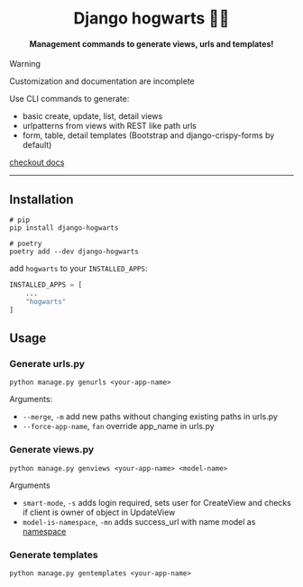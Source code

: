 <h1 align="center">Django hogwarts 🧙‍♂️</h1>
<h4 align="center">Management commands to generate views, urls and templates!</h4>

> [!WARNING]
> Customization and documentation are incomplete 

Use CLI commands to generate:
- basic create, update, list, detail views
- urlpatterns from views with REST like path urls
- form, table, detail templates (Bootstrap and django-crispy-forms by default)

[checkout docs](https://django-hogwarts.vercel.app/)

---

## Installation
```shell
# pip
pip install django-hogwarts

# poetry
poetry add --dev django-hogwarts
```

add `hogwarts` to your `INSTALLED_APPS`:
``` python
INSTALLED_APPS = [
    ...
    "hogwarts"
]
```

## Usage

### Generate urls.py

```
python manage.py genurls <your-app-name>
```

Arguments:
- `--merge`, `-m` add new paths without changing existing paths in urls.py
- `--force-app-name`, `fan` override app_name in urls.py 

### Generate views.py
```
python manage.py genviews <your-app-name> <model-name>
```
Arguments
- `smart-mode`, `-s` adds login required, sets user for CreateView and checks if client is owner of object in UpdateView
- `model-is-namespace`, `-mn` adds success_url with name model as [namespace](https://docs.djangoproject.com/en/4.2/topics/http/urls/#url-namespaces)

### Generate templates
``` 
python manage.py gentemplates <your-app-name>
```
